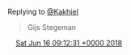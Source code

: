 Replying to [@Kakhiel](https://twitter.com/Kakhiel/status/1007376323512274944)

> Gijs Stegeman

<img src="../../media/tweet.ico" width="12" /> [Sat Jun 16 09:12:31 +0000 2018](https://twitter.com/DromerDenker/status/1007913803718254592)
